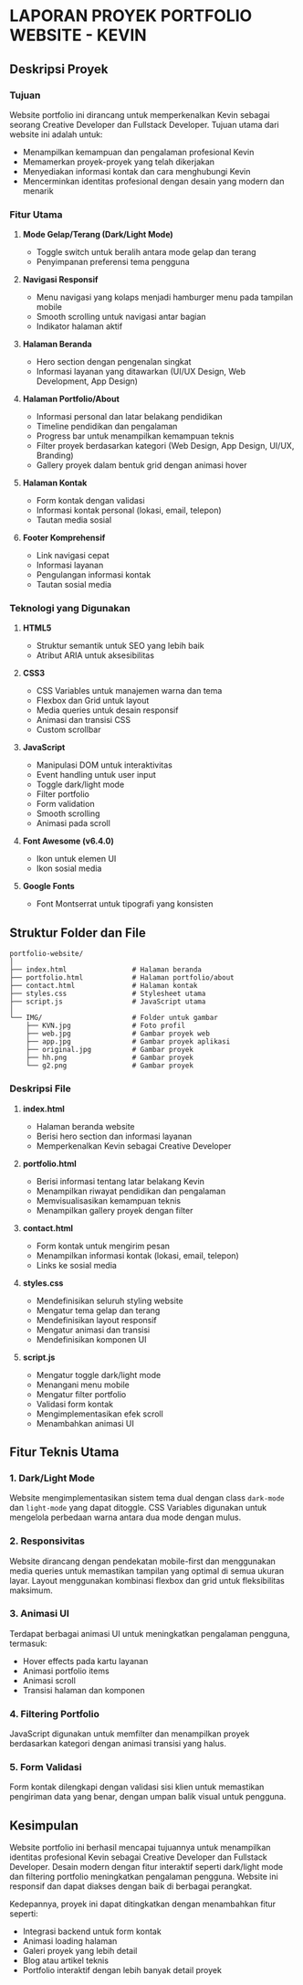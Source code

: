 # LAPORAN PROYEK PORTFOLIO WEBSITE - KEVIN

## Deskripsi Proyek

### Tujuan
Website portfolio ini dirancang untuk memperkenalkan Kevin sebagai seorang Creative Developer dan Fullstack Developer. Tujuan utama dari website ini adalah untuk:
- Menampilkan kemampuan dan pengalaman profesional Kevin
- Memamerkan proyek-proyek yang telah dikerjakan 
- Menyediakan informasi kontak dan cara menghubungi Kevin
- Mencerminkan identitas profesional dengan desain yang modern dan menarik

### Fitur Utama
1. **Mode Gelap/Terang (Dark/Light Mode)**
   - Toggle switch untuk beralih antara mode gelap dan terang
   - Penyimpanan preferensi tema pengguna

2. **Navigasi Responsif**
   - Menu navigasi yang kolaps menjadi hamburger menu pada tampilan mobile
   - Smooth scrolling untuk navigasi antar bagian
   - Indikator halaman aktif

3. **Halaman Beranda**
   - Hero section dengan pengenalan singkat
   - Informasi layanan yang ditawarkan (UI/UX Design, Web Development, App Design)

4. **Halaman Portfolio/About**
   - Informasi personal dan latar belakang pendidikan
   - Timeline pendidikan dan pengalaman
   - Progress bar untuk menampilkan kemampuan teknis
   - Filter proyek berdasarkan kategori (Web Design, App Design, UI/UX, Branding)
   - Gallery proyek dalam bentuk grid dengan animasi hover

5. **Halaman Kontak**
   - Form kontak dengan validasi
   - Informasi kontak personal (lokasi, email, telepon)
   - Tautan media sosial

6. **Footer Komprehensif**
   - Link navigasi cepat
   - Informasi layanan
   - Pengulangan informasi kontak
   - Tautan sosial media

### Teknologi yang Digunakan

1. **HTML5**
   - Struktur semantik untuk SEO yang lebih baik
   - Atribut ARIA untuk aksesibilitas

2. **CSS3**
   - CSS Variables untuk manajemen warna dan tema
   - Flexbox dan Grid untuk layout
   - Media queries untuk desain responsif
   - Animasi dan transisi CSS
   - Custom scrollbar

3. **JavaScript**
   - Manipulasi DOM untuk interaktivitas
   - Event handling untuk user input
   - Toggle dark/light mode
   - Filter portfolio
   - Form validation
   - Smooth scrolling
   - Animasi pada scroll

4. **Font Awesome (v6.4.0)**
   - Ikon untuk elemen UI
   - Ikon sosial media

5. **Google Fonts**
   - Font Montserrat untuk tipografi yang konsisten

## Struktur Folder dan File

```
portfolio-website/
│
├── index.html                # Halaman beranda
├── portfolio.html            # Halaman portfolio/about
├── contact.html              # Halaman kontak
├── styles.css                # Stylesheet utama
├── script.js                 # JavaScript utama
│
└── IMG/                      # Folder untuk gambar
    ├── KVN.jpg               # Foto profil
    ├── web.jpg               # Gambar proyek web
    ├── app.jpg               # Gambar proyek aplikasi
    ├── original.jpg          # Gambar proyek
    ├── hh.png                # Gambar proyek
    └── g2.png                # Gambar proyek
```

### Deskripsi File

1. **index.html**
   - Halaman beranda website
   - Berisi hero section dan informasi layanan
   - Memperkenalkan Kevin sebagai Creative Developer

2. **portfolio.html**
   - Berisi informasi tentang latar belakang Kevin
   - Menampilkan riwayat pendidikan dan pengalaman
   - Memvisualisasikan kemampuan teknis
   - Menampilkan gallery proyek dengan filter

3. **contact.html**
   - Form kontak untuk mengirim pesan
   - Menampilkan informasi kontak (lokasi, email, telepon)
   - Links ke sosial media

4. **styles.css**
   - Mendefinisikan seluruh styling website
   - Mengatur tema gelap dan terang
   - Mendefinisikan layout responsif
   - Mengatur animasi dan transisi
   - Mendefinisikan komponen UI

5. **script.js**
   - Mengatur toggle dark/light mode
   - Menangani menu mobile
   - Mengatur filter portfolio
   - Validasi form kontak
   - Mengimplementasikan efek scroll
   - Menambahkan animasi UI

## Fitur Teknis Utama

### 1. Dark/Light Mode
Website mengimplementasikan sistem tema dual dengan class `dark-mode` dan `light-mode` yang dapat ditoggle. CSS Variables digunakan untuk mengelola perbedaan warna antara dua mode dengan mulus.

### 2. Responsivitas
Website dirancang dengan pendekatan mobile-first dan menggunakan media queries untuk memastikan tampilan yang optimal di semua ukuran layar. Layout menggunakan kombinasi flexbox dan grid untuk fleksibilitas maksimum.

### 3. Animasi UI
Terdapat berbagai animasi UI untuk meningkatkan pengalaman pengguna, termasuk:
- Hover effects pada kartu layanan
- Animasi portfolio items
- Animasi scroll
- Transisi halaman dan komponen

### 4. Filtering Portfolio
JavaScript digunakan untuk memfilter dan menampilkan proyek berdasarkan kategori dengan animasi transisi yang halus.

### 5. Form Validasi
Form kontak dilengkapi dengan validasi sisi klien untuk memastikan pengiriman data yang benar, dengan umpan balik visual untuk pengguna.

## Kesimpulan

Website portfolio ini berhasil mencapai tujuannya untuk menampilkan identitas profesional Kevin sebagai Creative Developer dan Fullstack Developer. Desain modern dengan fitur interaktif seperti dark/light mode dan filtering portfolio meningkatkan pengalaman pengguna. Website ini responsif dan dapat diakses dengan baik di berbagai perangkat.

Kedepannya, proyek ini dapat ditingkatkan dengan menambahkan fitur seperti:
- Integrasi backend untuk form kontak
- Animasi loading halaman
- Galeri proyek yang lebih detail
- Blog atau artikel teknis
- Portfolio interaktif dengan lebih banyak detail proyek

